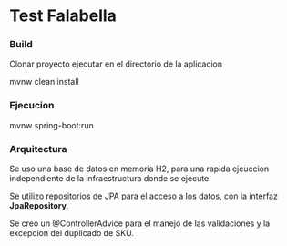 # Test Falabella

### Build
Clonar proyecto ejecutar en el directorio de la aplicacion

mvnw clean install

### Ejecucion
mvnw spring-boot:run

### Arquitectura
Se uso una base de datos en memoria H2, para una rapida ejeuccion independiente de la infraestructura donde se ejecute.

Se utilizo repositorios de JPA para el acceso a los datos, con la interfaz **JpaRepository**.

Se creo un @ControllerAdvice para el manejo de las validaciones y la excepcion del duplicado de SKU.